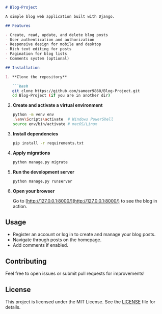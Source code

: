 ````markdown
# Blog-Project

A simple blog web application built with Django.

## Features

- Create, read, update, and delete blog posts
- User authentication and authorization
- Responsive design for mobile and desktop
- Rich text editing for posts
- Pagination for blog lists
- Comments system (optional)

## Installation

1. **Clone the repository**

   ```bash
   git clone https://github.com/sameer9860/Blog-Project.git
   cd Blog-Project (if you are in another dir)
````

2. **Create and activate a virtual environment**

   ```bash
   python -m venv env
   .\env\Scripts\activate  # Windows PowerShell
   source env/bin/activate # macOS/Linux
   ```

3. **Install dependencies**

   ```bash
   pip install -r requirements.txt
   ```

4. **Apply migrations**

   ```bash
   python manage.py migrate
   ```

5. **Run the development server**

   ```bash
   python manage.py runserver
   ```

6. **Open your browser**

   Go to [http://127.0.0.1:8000/](http://127.0.0.1:8000/) to see the blog in action.

## Usage

* Register an account or log in to create and manage your blog posts.
* Navigate through posts on the homepage.
* Add comments if enabled.

## Contributing

Feel free to open issues or submit pull requests for improvements!

## License

This project is licensed under the MIT License. See the [LICENSE](LICENSE) file for details.
